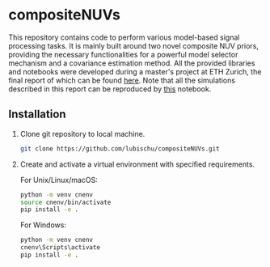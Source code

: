 # compositeNUVs
This repository contains code to perform various model-based signal processing tasks. It is mainly built around two novel composite NUV priors, providing the necessary functionalities for a powerful model selector mechanism and a covariance estimation method. All the provided libraries and notebooks were developed during a master's project at ETH Zurich, the final report of which can be found [here](https://github.com/lubischu/compositeNUVs/blob/main/report.pdf). Note that all the simulations described in this report can be reproduced by [this](https://github.com/lubischu/compositeNUVs/blob/main/notebooks/simulationsInReport.ipynb) notebook.

## Installation
1. Clone git repository to local machine.
   
   ```bash
   git clone https://github.com/lubischu/compositeNUVs.git
   ```

2. Create and activate a virtual environment with specified requirements.

   For Unix/Linux/macOS:
   
   ```bash
   python -m venv cnenv
   source cnenv/bin/activate
   pip install -e .
   ```

   For Windows:
   
   ```bash
   python -m venv cnenv
   cnenv\Scripts\activate
   pip install -e .
   ```
